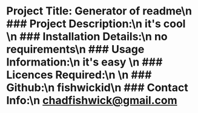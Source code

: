 
# Project Title: Generator of readme\n ### Project Description:\n it's cool \n ### Installation Details:\n no requirements\n ### Usage Information:\n it's easy \n ### Licences Required:\n \n  ### Github:\n fishwickid\n ### Contact Info:\n chadfishwick@gmail.com
